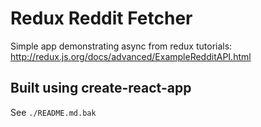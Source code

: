 # Redux Reddit Fetcher

Simple app demonstrating async from redux tutorials: http://redux.js.org/docs/advanced/ExampleRedditAPI.html

## Built using create-react-app

See `./README.md.bak`
